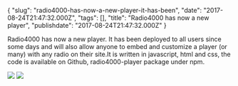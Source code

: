 {
    "slug": "radio4000-has-now-a-new-player-it-has-been",
    "date": "2017-08-24T21:47:32.000Z",
    "tags": [],
    "title": "Radio4000 has now a new player",
    "publishdate": "2017-08-24T21:47:32.000Z"
}

Radio4000 has now a new player. It has been deployed to all users since some days and will also allow anyone to embed and customize a player (or many) with any radio on their site.It is written in javascript, html and css, the code is available on Github, radio4000-player package under npm.

![](/images/tumblr_ov7lv8fkvv1tmsbyro2_500.jpg)
![](/images/tumblr_ov7lv8fkvv1tmsbyro1_1280.jpg)

